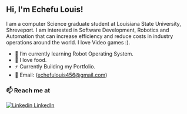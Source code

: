 <h2> Hi, I'm Echefu Louis!</h2>

I am a computer Science graduate student at Louisiana State University, Shreveport. I am interested in Software Development, Robotics and Automation that can increase efficiency and reduce costs in industry operations around the world. I love Video games :).


- 🔭 I’m currently learning Robot Operating System.
- 🍔 I love food.
- ⚡ Currently Building my Portfolio.
- 💬 Email: (echefulouis456@gmail.com)

### 📫 Reach me at 
[![Linkedin](https://i.stack.imgur.com/gVE0j.png) LinkedIn](https://www.linkedin.com/in/echefu-louis-53523315a)
